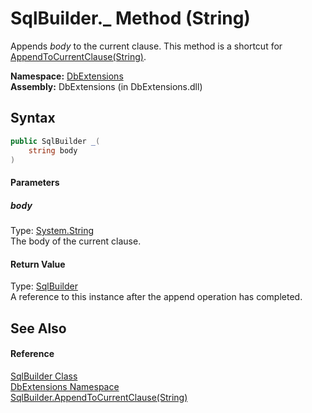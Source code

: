 SqlBuilder._ Method (String)
============================
Appends *body* to the current clause. This method is a shortcut for [AppendToCurrentClause(String)][1].

**Namespace:** [DbExtensions][2]  
**Assembly:** DbExtensions (in DbExtensions.dll)

Syntax
------

```csharp
public SqlBuilder _(
	string body
)
```

#### Parameters

##### *body*
Type: [System.String][3]  
The body of the current clause.

#### Return Value
Type: [SqlBuilder][4]  
A reference to this instance after the append operation has completed.

See Also
--------

#### Reference
[SqlBuilder Class][4]  
[DbExtensions Namespace][2]  
[SqlBuilder.AppendToCurrentClause(String)][1]  

[1]: AppendToCurrentClause.md
[2]: ../README.md
[3]: http://msdn.microsoft.com/en-us/library/s1wwdcbf
[4]: README.md